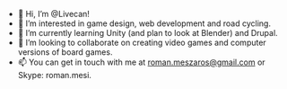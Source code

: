 - 👋 Hi, I’m @Livecan!
- 👀 I’m interested in game design, web development and road cycling.
- 🌱 I’m currently learning Unity (and plan to look at Blender) and Drupal.
- 💞️ I’m looking to collaborate on creating video games and computer versions of board games.
- 📫 You can get in touch with me at roman.meszaros@gmail.com or Skype: roman.mesi.
